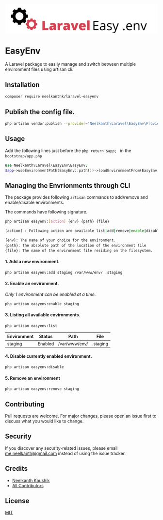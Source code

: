 ![Laravel EasyEnv Logo](https://github.com/neelkanthk/repo_logos/blob/master/LaravelEasyEnv_logo.png?raw=true)

# EasyEnv

A Laravel package to easily manage and switch between multiple environment files using artisan cli.

## Installation
```bash
composer require neelkanthk/laravel-easyenv
```
## Publish the config file.

```bash
php artisan vendor:publish --provider="Neelkanth\Laravel\EasyEnv\Providers\EasyEnvServiceProvider" --tag="config"
```

## Usage

Add the following lines just before the ```php return $app; ``` in the ``` bootstrap/app.php```

```php
use Neelkanth\Laravel\EasyEnv\EasyEnv;
$app->useEnvironmentPath(EasyEnv::path())->loadEnvironmentFrom(EasyEnv::file());
```

## Managing the Envrionments through CLI

The package provides following ```artisan``` commands to add/remove and enable/disable environments.

The commands have following signature.
```bash
php artisan easyenv:[action] {env} {path} {file}
```

```bash
[action] : Following action are available list|add|remove|enable|disable
````

```bash
{env}: The name of your choice for the environment.
{path}: The absolute path of the location of the environment file
{file}: The name of the environment file residing on the filesystem.
```

#### 1. Add a new environment.

```bash
php artisan easyenv:add staging /var/www/env/ .staging
```
#### 2. Enable an environment. 
_Only 1 environment can be enabled at a time._
```bash
php artisan easyenv:enable staging
```

#### 3. Listing all available environments.

```bash
php artisan easyenv:list
```
| Environment | Status  | Path          | File     |
|-------------|---------|---------------|----------|
| staging     | Enabled | /var/www/env/ | .staging |


#### 4. Disable currently enabled environment.

```bash
php artisan easyenv:disable
```

#### 5. Remove an environment

```bash
php artisan easyenv:remove staging
```

## Contributing
Pull requests are welcome. For major changes, please open an issue first to discuss what you would like to change.

## Security
If you discover any security-related issues, please email me.neelkanth@gmail.com instead of using the issue tracker.

## Credits

- [Neelkanth Kaushik](https://github.com/username)
- [All Contributors](../../contributors)

## License
[MIT](https://choosealicense.com/licenses/mit/)
